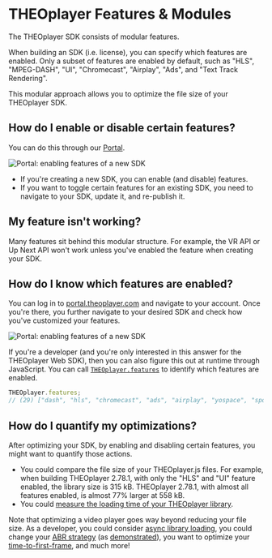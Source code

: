 # THEOplayer Features & Modules

The THEOplayer SDK consists of modular features.

When building an SDK (i.e. license), you can specify which features are enabled.
Only a subset of features are enabled by default, such as "HLS", "MPEG-DASH", "UI", "Chromecast", "Airplay", "Ads", and "Text Track Rendering".

This modular approach allows you to optimize the file size of your THEOplayer SDK.

## How do I enable or disable certain features?

You can do this through our [Portal](https://portal.theoplayer.com/).

![Portal: enabling features of a new SDK](../assets/img/portal-features-new-sdk.png)

- If you're creating a new SDK, you can enable (and disable) features.
- If you want to toggle certain features for an existing SDK, you need to navigate to your SDK, update it, and re-publish it.

## My feature isn't working?

Many features sit behind this modular structure. For example, the VR API or Up Next API won't work unless you've enabled the feature when creating your SDK.

## How do I know which features are enabled?

You can log in to [portal.theoplayer.com](https://portal.theoplayer.com/) and navigate to your account.
Once you're there, you further navigate to your desired SDK and check how you've customized your features.

![Portal: enabling features of a new SDK](../assets/img/portal-features-existing-sdk.png)

If you're a developer (and you're only interested in this answer for the THEOplayer Web SDK),
then you can also figure this out at runtime through JavaScript.
You can call [`THEOplayer.features`](pathname:///theoplayer/v6/api-reference/web/variables/features.html) to identify which features are enabled.

```js
THEOplayer.features;
// (29) ["dash", "hls", "chromecast", "ads", "airplay", "yospace", "spotx", "vr", "conviva", "cache", "visibility", "webaudio", "youbora", "mediamelon", "moat", "google-dai", "streamone", "v-nova", "freewheel", "agama", "ui", "relatedcontent", "social", "upnext", "contextmenu", "texttrackstyle-ui", "activequalitylabel", "upcomingadnotification"]
```

## How do I quantify my optimizations?

After optimizing your SDK, by enabling and disabling certain features, you might want to quantify those actions.

- You could compare the file size of your THEOplayer.js files. For example, when building THEOplayer 2.78.1, with only the "HLS" and "UI" feature enabled, the library size is 315 kB.
  THEOplayer 2.78.1, with almost all features enabled, is almost 77% larger at 558 kB.
- You could [measure the loading time of your THEOplayer library](https://codesandbox.io/s/github/THEOplayer/samples-web?file=/reference-apps/utility/measure-loading-time/index.html).

Note that optimizing a video player goes way beyond reducing your file size.
As a developer, you could consider [async library loading](https://demo.theoplayer.com/async-library-loading), you could change your [ABR strategy](pathname:///theoplayer/v6/api-reference/web/types/ABRStrategyType.html) (as [demonstrated](https://demo.theoplayer.com/increase-viewer-experience-optimizing-video-abr)),
you want to optimize your [time-to-first-frame](../how-to-guides/09-player/02-how-to-measure-time-to-first-frame.md), and much more!
